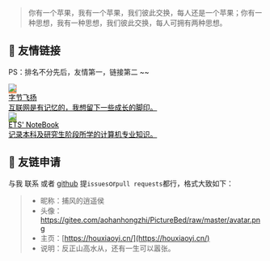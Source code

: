 
> 你有一个苹果，我有一个苹果，我们彼此交换，每人还是一个苹果；你有一种思想，我有一种思想，我们彼此交换，每人可拥有两种思想。


##  🥂 友情链接

PS：排名不分先后，友情第一，链接第二 ~~


<div class="friends">
     <a class="a-friend" target="_blank" style="background-color:#FF9966;color:black" href="https://www.cnblogs.com/bytesfly/">
        <img class="blog-avatar" src="https://img2020.cnblogs.com/blog/1546632/202109/1546632-20210916125244772-353101483.png">
        <div class="text-container">
            <div class="name">字节飞扬</div>
            <div class="description">互联网是有记忆的，我想留下一些成长的脚印。</div>
        </div>
    </a>
     <a class="a-friend" target="_blank" style="background-color:#98b755;color:black" href="https://notebook.js.org/">
        <img class="blog-avatar" src="https://gitee.com/wugenqiang/PictureBed/raw/master/NoteBook/20200617115404.jpg">
        <div class="text-container">
            <div class="name">ETS' NoteBook</div>
            <div class="description">记录本科及研究生阶段所学的计算机专业知识。</div>
        </div>
    </a>
</div>



## 📃 友链申请

与我  联系  或者 [github](https://gitee.com/aohanhongzhi/study/blob/master/about/Friends.md) 提`issues`or`pull requests`都行，格式大致如下：

> * 昵称：捕风的逍遥侯
> * 头像：https://gitee.com/aohanhongzhi/PictureBed/raw/master/avatar.png
> * 主页：[https://houxiaoyi.cn/](https://houxiaoyi.cn/)
> * 说明：反正山高水从，还有一生可以嚣张。

